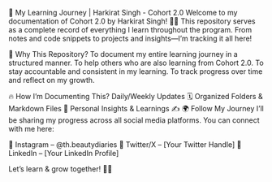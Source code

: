 🚀 My Learning Journey | Harkirat Singh - Cohort 2.0
Welcome to my documentation of Cohort 2.0 by Harkirat Singh! 📖✨
This repository serves as a complete record of everything I learn throughout the program. From notes and code snippets to projects and insights—I’m tracking it all here!

📌 Why This Repository?
To document my entire learning journey in a structured manner.
To help others who are also learning from Cohort 2.0.
To stay accountable and consistent in my learning.
To track progress over time and reflect on my growth.

🔥 How I’m Documenting This?
Daily/Weekly Updates 🗓️
Organized Folders & Markdown Files 📂
Personal Insights & Learnings ✍️
🌍 Follow My Journey
I’ll be sharing my progress across all social media platforms. You can connect with me here:

📌 Instagram – @th.beautydiaries
📌 Twitter/X – [Your Twitter Handle]
📌 LinkedIn – [Your LinkedIn Profile]

Let’s learn & grow together! 🚀✨
